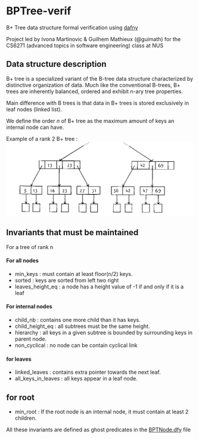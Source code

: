 # BPTree-verif
B+ Tree data structure formal verification using [dafny](https://dafny.org/)

Project led by Ivona Martinovic & Guilhem Mathieux (@guimath) for the CS6271 (advanced topics in software engineering) class at NUS
## Data structure description 

B+ tree is a specialized variant of the B-tree data structure characterized by distinctive organization of data. Much like the conventional B-trees, B+ trees are inherently balanced, ordered and exhibit n-ary tree properties.

Main difference with B trees is that data in B+ trees is stored exclusively in leaf nodes (linked list).

We define the order $n$ of B+ tree as the maximum amount of keys an internal node can have.  

Example of a rank 2 B+ tree :
![B+ tree of rank 2](img/Bplustree_order2.jpg)

## Invariants that must be maintained

For a tree of rank n

#### For all nodes 
- min_keys : must contain at least floor(n/2) keys.
- sorted : keys are sorted from left two right
- leaves_height_eq : a node has a height value of -1 if and only if it is a leaf

#### For internal nodes
- child_nb : contains one more child than it has keys. 
- child_height_eq : all subtrees must be the same height. 
- hierarchy : all keys in a given subtree is bounded by surrounding keys in parent node.
- non_cyclical : no node can be contain cyclical link   
#### for leaves
- linked_leaves : contains extra pointer towards the next leaf.
- all_keys_in_leaves : all keys appear in a leaf node.

## for root 

- min_root : If the root node is an internal node, it must contain at least 2 children.

All these invariants are defined as ghost predicates in the [BPTNode.dfy](BPTNode.dfy) file